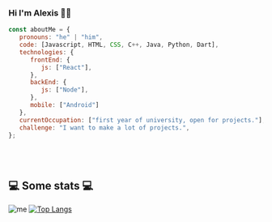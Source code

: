 ### Hi I'm Alexis 👨‍💻

```javascript
const aboutMe = {
   pronouns: "he" | "him",
   code: [Javascript, HTML, CSS, C++, Java, Python, Dart],
   technologies: {
      frontEnd: {
         js: ["React"],
      },
      backEnd: {
         js: ["Node"],
      },
      mobile: ["Android"]
   },
   currentOccupation: ["first year of university, open for projects."],
   challenge: "I want to make a lot of projects.",
};
```
</br></br>
<h2>💻 Some stats 💻</h2>

![me](https://github-readme-stats.vercel.app/api?username=achechi15&show_icons=true&title_color=fff&icon_color=79ff97&text_color=9f9f9f&bg_color=151515)
[![Top Langs](https://github-readme-stats.vercel.app/api/top-langs/?username=achechi15)](https://github.com/achechi15/github-readme-stats)
<!--
**achechi15/achechi15** is a ✨ _special_ ✨ repository because its `README.md` (this file) appears on your GitHub profile.

Here are some ideas to get you started:

- 🔭 I’m currently working on Google Developer Student Club
- 🌱 I’m currently learning Python
- 🤔 I’m looking for help with Flutter
- 💬 Ask me about nothing
- 📫 How to reach me: amoncal@upv.edu.es
-->

